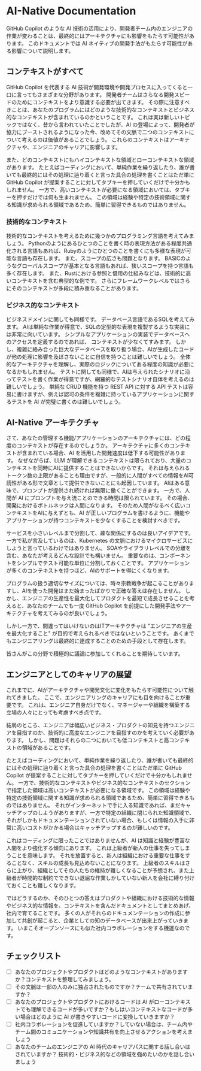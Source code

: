 # AI-Native Documentation

GitHub Copilot のような AI 技術の活用により、開発者チーム内のエンジニアの作業が変わることは、最終的にはアーキテクチャにも影響をもたらす可能性があります。
このドキュメントでは AI ネイティブの開発手法がもたらす可能性がある影響について説明します。

## コンテキストがすべて

GitHub Copilot を代表する AI 技術が開発環境や開発プロセスに入ってくると一口に言ってもさまざまな分野があります。
開発者チームはさらなる開発スピードのためにコンテキストをより意識する必要が出てきます。
その際に注意すべきことは、あなたのプログラムにはどのような技術的なコンテキストとビジネス的なコンテキストが含まれているのかということです。
これは実は新しいトピックではなく、昔から言われていたことでしたが、AI の登場によって、開発者が協力にブーストされるようになった今、改めてその文脈で二つのコンテキストについて考えるのは価値があることでしょう。
これらのコンテキストはアーキテクチャや、エンジニアのキャリアに影響します。

また、どのコンテキストにもハイコンテキストな領域とローコンテキストな領域があります。
たとえばコーディングにおいて、単純作業を繰り返したり、誰が書いても最終的にはその処理に辿り着くと言った具合の処理を書くことはただ単に GitHub Copilot が提案することに対してタブキーを押していくだけで十分かもしれません。
一方で、高いコンテキストが必要になる領域においては、タブキーを押すだけでは何も生まれません。
この領域は経験や特定の技術領域に関する知識が求められる領域であるため、簡単に習得できるものではありません。

### 技術的なコンテキスト

技術的なコンテキストを考えるために幾つかのプログラミング言語を考えてみましょう。
Pythonのようにあるひとつのことを書く時の表現方法がある程度共通化される言語もあれば、Rubyのようにひとつのことを書くにも多様な表現が可能な言語も存在します。
また、スコープの広さも問題となります。
BASICのようなグローバルスコープが基本となる言語もあれば、狭いスコープを持つ言語も多く存在します。
また、Rustにおける参照と借用の仕組みなどは、技術的に高いコンテキストを含む典型的な例です。
さらにフレームワークレベルではさらにそのコンテキストが多段に積み重なることがあります。

### ビジネス的なコンテキスト

ビジネスドメインに関しても同様です。
データベース言語であるSQLを考えてみます。
AIは単純な作業が得意で、SQLの定型的な表現を複製するような実装には非常に向いています。
シンプルなアプリケーションの実装でデータベースへのアクセスを定義するのであれば、 コンテキストが少なくてすみます。
しかし、複雑に絡み合った巨大なデータベースを取り扱う場合、AIが生成したコードが他の処理に影響を及ぼさないことに自信を持つことは難しいでしょう。
全体的なアーキテクチャを理解し、実際のロジックについてある程度の知識が必要になるかもしれません。
テストに関しても同様で、AIは与えられたシナリオに沿ってテストを書く作業が得意ですが、網羅的なテストシナリオ自体を考えるのは難しいでしょう。
単純な CRUD 機能を持つ REST API に対する API テストは容易に書けますが、例えば認可の条件を複雑に持っているアプリケーションに関するテストを AI が完璧に書くのは難しいでしょう。

## AI-Native アーキテクチャ

さて、あなたの管理する機能/アプリケーションのアーキテクチャには、どの程度のコンテキストが存在するのでしょうか。
アーキテクチャに多くのコンテキストが含まれている場合、AI を活用した開発速度は低下する可能性があります。
なぜながらば、LLM が理解できるコンテキストは限られており、大量のコンテキストを同時にAIに提供することはできないからです。
それは与えられるトークン数の上限があることも理由ですが、一般的に人間がすべての情報をAI可読性がある形で文章として提供できないことにも起因しています。
AIはある意味で、プロンプトが提供され続ければ無限に働くことができます。
一方で、人間が AI にプロンプトを与え流ことのできる時間は限られています。
その場合、開発におけるボトルネックは人間になります。
そのため人間がなるべく広いコンテキストをAIに与えずとも、AI が正しいプログラムを書けるように、機能やアプリケーションが持つコンテキストを少なくすることを検討すべきです。

サービスを小さいレベルまで分割して、疎な関係にするのは良いアイデアです。
一方で私が言及しているのは、Kubernetes の文脈におけるマイクロサービスにしようと言っているわけではありません。
SOAやライブラリレベルでの分離を含む、あなたが考えるどんな設計でも構いません。
重要なのは、コンポーネントをシンプルでテスト可能な単位に分割しておくことです。
アプリケーションが多くのコンテキストを持つほど、AIのサポートを得にくくなります。

プログラムの扱う適切なサイズについては、時々宗教戦争が起こることがありますし、AIを使った開発はまだ始まったばかりで正確な答えは存在しません。
しかし、エンジニアの生産性を最大化してプロダクトを最短で成長させることを考えると、あなたのチームでも一度 GitHub Copilot を前提にした開発手法やアーキテクチャを考えてみるのが良いでしょう。

しかし一方で、間違ってはいけないのはITアーキテクチャは "エンジニアの生産を最大化すること" が目的で考えられるべきではないということです。
あくまでもエンジニアリングは最終的に達成することのための手段として存在します。

皆さんがこの分野で積極的に議論に参加してくれることを期待しています。

## エンジニアとしてのキャリアの展望

これまでに、AIがアーキテクチャや開発文化に変化をもたらす可能性について触れてきました。
ここで、エンジニアリングのキャリアにも目を向けることが重要です。
これは、エンジニア自身だけでなく、マネージャーや組織を構築する立場の人々にとっても考慮すべき点です。

結局のところ、エンジニアは幅広いビジネス・プロダクトの知見を持つエンジニアを目指すのか、技術的に高度なエンジニアを目指すのかを考えていく必要があります。
しかし、問題はそれらの二つにおいても低コンテキストと高コンテキストの領域があることです。

たとえばコーディングにおいて、単純作業を繰り返したり、誰が書いても最終的にはその処理に辿り着くと言った具合の処理を書くことはただ単に GitHub Copilot が提案することに対してタブキーを押していくだけで十分かもしれません。
一方で、技術的なコンテキストやビジネス的なコンテキストのセクションで指定した領域は高いコンテキストが必要になる領域です。
この領域は経験や特定の技術領域に関する知識が求められる領域であるため、簡単に習得できるものではありません。
それがインターネットで手に入る知識であれば、まだキャッチアップのしようがありますが、一方で特定の組織に閉じられた知識領域で、それがしかもドキュメンテーションされていない場合、もしくは情報の入手に非常に高いコストがかかる場合はキャッチアップするのが難しいのです。

これはコーディングに限ったことではありませんが、AI は知識と経験が豊富な人間をより強化する傾向にあります。
これは上級者が新人の仕事を失ってしまうことを意味します。
それを放置すると、新人は組織における重要な仕事をすることなく、スキルの成長も見込めないことになります。
上級者のスキルはさらに上がり、組織としてその人たちの維持が難しくなることが予想され、また上級者が時間的な制約でできない退屈な作業しかしていない新人を会社に縛り付けておくことも難しくなります。

ではどうするのか、そのひとつの答えはプロダクトや組織における技術的な情報やビジネス的な情報を、コンテキストを含んだドキュメントとしてまとめあげ、社内で育てることです。
多くの人がそれらのドキュメンテーションの作成に参加して共創が起こると、企業としての知のデータベースが出来上がっていきます。
いまこそオープンソースにも似た社内コラボレーションをする機運なのです。

## チェックリスト

- [ ] あなたのプロジェクトやプロダクトはどのようなコンテキストがありますか？コンテキストを整理してみましょう。
- [ ] その文脈は一部の人のみに独占されたものですか？チームで共有されていますか？
- [ ] あなたのプロジェクトやプロダクトにおけるコードは AI がローコンテキストでも理解できるコードが多いですか？もしはいコンテキストなコードが多い場合はどのように AI が書きやすいコードに変換していきますか？
- [ ] 社内コラボレーションを促進していますか？していない場合は、チーム内やチーム間のコミュニケーションや知識共有を向上させるアクションを考えましょう
- [ ] あなたのチームのエンジニアの AI 時代のキャリアパスに関する話し合いはされていますか？ 技術的・ビジネス的などの領域を強めたいのかを話し合いましょう

